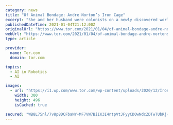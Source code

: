 ```yaml
---
category: news
title: "Of Animal Bondage: Andre Norton’s Iron Cage"
excerpt: "She and her husband were colonists on a newly discovered world, and were captured and taken offworld to serve as mind-controlled slaves. But Rutee and Bron could not be controlled, and their young ..."
publishedDateTime: 2021-01-04T21:12:00Z
originalUrl: "https://www.tor.com/2021/01/04/of-animal-bondage-andre-nortons-iron-cage/"
webUrl: "https://www.tor.com/2021/01/04/of-animal-bondage-andre-nortons-iron-cage/"
type: article

provider:
  name: Tor.com
  domain: tor.com

topics:
  - AI in Robotics
  - AI

images:
  - url: "https://i1.wp.com/www.tor.com/wp-content/uploads/2020/12/Iron-Cage-Norton.jpg?fit=300%2C+9999&crop=0%2C0%2C100%2C496px&quality=100&ssl=1"
    width: 300
    height: 496
    isCached: true

secured: "WB8L75nl/7v8p8DCFbaNY+MF7VW7BiIK3I4ntpVtJFyyCDOwNdcZDTwTUbRj+49kGgogEFCNlgRXGxNwZIENay+I95d96e/5qx0UN2vCCJ0H+GS4E4soE1EhLTEqI1hfugr2l5pcH9JIgu3+6DJY+8UttNL4mKhIyzxp6OyXSAC0oRoK6WUdZ3s3rMVSFUtmlWgbiUmuMRdL/xi2SfeKCdXhI3Eum2WbhmjBquIGHcYJAvgGjZbL8YXGG92DrD6tiB65Y9d9EnVPLH4kFPFLR/z0nfaYZumhg4hK0djDCFgY7uwMUROBzL8n+tTLCaWSH9OiJeBWc5gNTHkul3p07G6KhnnG1v3HbenG7bGCCd4=;dJZaih4q1ubaQsFteVKk/Q=="
---
```


